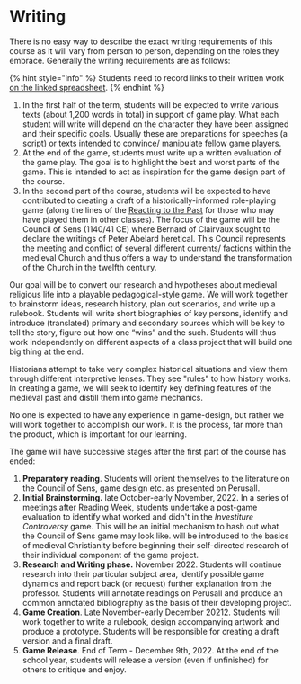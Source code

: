 # Writing

There is no easy way to describe the exact writing requirements of this course as it will vary from person to person, depending on the roles they embrace. Generally the writing requirements are as follows:&#x20;

{% hint style="info" %}
Students need to record links to their written work [on the linked spreadsheet](https://docs.google.com/spreadsheets/d/1Y1JGyI6Sn-0jTWay6I0MKq3y27fIxbg2lFTqzLGOfxQ/edit?usp=sharing).
{% endhint %}

1. In the first half of the term, students will be expected to write various texts (about 1,200 words in total) in support of game play. What each student will write will depend on the character they have been assigned and their specific goals. Usually these are preparations for speeches (a script) or texts intended to convince/ manipulate fellow game players.&#x20;
2. At the end of the game, students must write up a written evaluation of the game play. The goal is to highlight the best and worst parts of the game. This is intended to act as inspiration for the game design part of the course.&#x20;
3. In the second part of the course, students will be expected to have contributed to creating a draft of a historically-informed role-playing game (along the lines of the [Reacting to the Past](https://reacting.barnard.edu/) for those who may have played them in other classes). The focus of the game will be the Council of Sens (1140/41 CE) where Bernard of Clairvaux sought to declare the writings of Peter Abelard heretical. This Council represents the meeting and conflict of several different currents/ factions within the medieval Church and thus offers a way to understand the transformation of the Church in the twelfth century.&#x20;

Our goal will be to convert our research and hypotheses about medieval religious life into a playable pedagogical-style game. We will work together to brainstorm ideas, research history, plan out scenarios, and write up a rulebook. Students will write short biographies of key persons, identify and introduce (translated) primary and secondary sources which will be key to tell the story, figure out how one “wins” and the such. Students will thus work independently on different aspects of a class project that will build one big thing at the end.

Historians attempt to take very complex historical situations and view them through different interpretive lenses. They see "rules" to how history works. In creating a game, we will seek to identify key defining features of the medieval past and distill them into game mechanics.

No one is expected to have any experience in game-design, but rather we will work together to accomplish our work. It is the process, far more than the product, which is important for our learning.

The game will have successive stages after the first part of the course has ended:

1. **Preparatory reading**. Students will orient themselves to the literature on the Council of Sens, game design etc. as presented on Perusall.&#x20;
2. **Initial Brainstorming.** late October-early November, 2022. In a series of meetings after Reading Week, students undertake a post-game evaluation to identify what worked and didn't in the _Investiture Controversy_ game. This will be an initial mechanism to hash out what the Council of Sens game may look like.  will be introduced to the basics of medieval Christianity before beginning their self-directed research of their individual component of the game project.
3. **Research and Writing phase.** November 2022. Students will continue research into their particular subject area, identify possible game dynamics and report back (or request) further explanation from the professor. Students will annotate readings on Perusall and produce an common annotated bibliography as the basis of their developing project.
4. **Game Creation**. Late November-early December 20212. Students will work together to write a rulebook, design accompanying artwork and produce a prototype. Students will be responsible for creating a draft version and a final draft.
5. **Game Release**. End of Term - December 9th, 2022. At the end of the school year, students will release a version (even if unfinished) for others to critique and enjoy.
